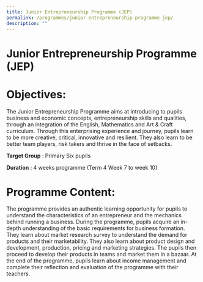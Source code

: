 ```yaml
---
title: Junior Entrepreneurship Programme (JEP)
permalink: /programmes/junior-entrepreneurship-programme-jep/
description: ""
---
```


# Junior Entrepreneurship Programme (JEP)

# Objectives:

The Junior Entrepreneurship Programme aims at introducing to pupils business and economic concepts, entrepreneurship skills and qualities, through an integration of the English, Mathematics and Art & Craft curriculum. Through this enterprising experience and journey, pupils learn to be more creative, critical, innovative and resilient. They also learn to be better team players, risk takers and thrive in the face of setbacks.

**Target Group** : Primary Six pupils

**Duration** : 4 weeks programme (Term 4 Week 7 to week 10)

# Programme Content:

The programme provides an authentic learning opportunity for pupils to understand the characteristics of an entrepreneur and the mechanics behind running a business. During the programme, pupils acquire an in-depth understanding of the basic requirements for business formation. They learn about market research survey to understand the demand for products and their marketability. They also learn about product design and development, production, pricing and marketing strategies. The pupils then proceed to develop their products in teams and market them in a bazaar. At the end of the programme, pupils learn about income management and complete their reflection and evaluation of the programme with their teachers.
